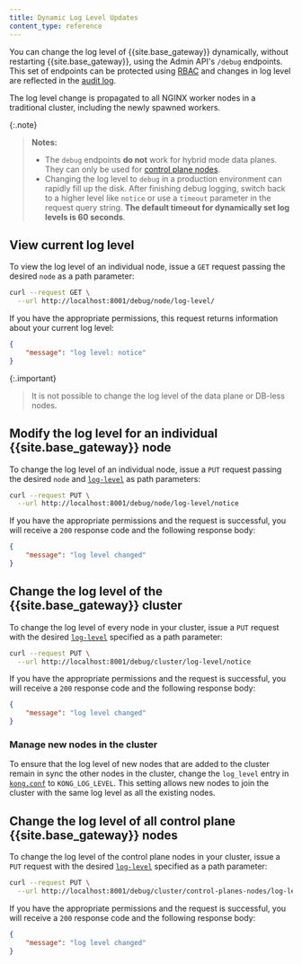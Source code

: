 ```yaml
---
title: Dynamic Log Level Updates
content_type: reference
---
```



You can change the log level of {{site.base_gateway}} dynamically, without restarting {{site.base_gateway}}, using the Admin API's `/debug` endpoints.
This set of endpoints can be protected using [RBAC](/gateway/api/admin-ee/latest/#/operations/post-rbac-roles-name_or_id-endpoints) and changes in log level are reflected in the [audit log](/gateway/{{page.release}}/kong-enterprise/audit-log/).

The log level change is propagated to all NGINX worker nodes in a traditional cluster, including the newly spawned workers.

{:.note}
> **Notes:**
> * The `debug` endpoints **do not** work for hybrid mode data planes. They can only be used for [control plane nodes](#manage-new-nodes-in-the-cluster).
> * Changing the log level to `debug` in a production environment can rapidly fill up the disk.
> After finishing debug logging, switch back to a higher level like `notice` or use a `timeout` parameter in the request query string.
> **The default timeout for dynamically set log levels is 60 seconds**.


## View current log level

To view the log level of an individual node, issue a `GET` request passing the desired `node` as a path parameter:

```bash
curl --request GET \
  --url http://localhost:8001/debug/node/log-level/
```

If you have the appropriate permissions, this request returns information about your current log level:

```json
{
    "message": "log level: notice"
}
```

{:.important}
> It is not possible to change the log level of the data plane or DB-less nodes.

## Modify the log level for an individual {{site.base_gateway}} node

To change the log level of an individual node, issue a `PUT` request passing the desired `node` and [`log-level`](/gateway/{{page.release}}/production/logging/log-reference/) as path parameters:

```bash
curl --request PUT \
  --url http://localhost:8001/debug/node/log-level/notice
```

If you have the appropriate permissions and the request is successful, you will receive a `200` response code and the following response body:

```json
{
	"message": "log level changed"
}
```

## Change the log level of the {{site.base_gateway}} cluster

To change the log level of every node in your cluster, issue a `PUT` request with the desired [`log-level`](/gateway/{{page.release}}/production/logging/log-reference/) specified as a path parameter:

```bash
curl --request PUT \
  --url http://localhost:8001/debug/cluster/log-level/notice
```

If you have the appropriate permissions and the request is successful, you will receive a `200` response code and the following response body:

```json
{
	"message": "log level changed"
}
```

### Manage new nodes in the cluster

To ensure that the log level of new nodes that are added to the cluster remain in sync the other nodes in the cluster, change the `log_level` entry in [`kong.conf`](/gateway/{{page.release}}/reference/configuration/#log_level) to `KONG_LOG_LEVEL`. This setting allows new nodes to join the cluster with the same log level as all the existing nodes.

## Change the log level of all control plane {{site.base_gateway}} nodes

To change the log level of the control plane nodes in your cluster, issue a `PUT` request with the desired [`log-level`](/gateway/{{page.release}}/production/logging/log-reference/) specified as a path parameter:

```bash
curl --request PUT \
  --url http://localhost:8001/debug/cluster/control-planes-nodes/log-level/notice
```

If you have the appropriate permissions and the request is successful, you will receive a `200` response code and the following response body:

```json
{
	"message": "log level changed"
}
```

